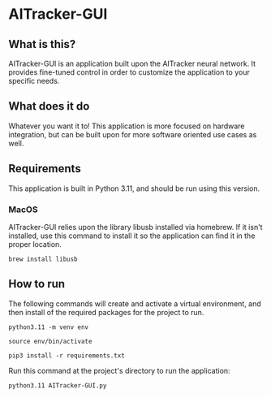 # AITracker-GUI
## What is this?
AITracker-GUI is an application built upon the AITracker neural network. It provides fine-tuned control in order to customize the application to your specific needs.

## What does it do
Whatever you want it to! This application is more focused on hardware integration, but can be built upon for more software oriented use cases as well.

## Requirements
This application is built in Python 3.11, and should be run using this version.

### MacOS
AITracker-GUI relies upon the library libusb installed via homebrew. If it isn't installed, use this command to install it so the application can find it in the proper location.

`brew install libusb`

## How to run
The following commands will create and activate a virtual environment, and then install of the required packages for the project to run.

`python3.11 -m venv env`

`source env/bin/activate`

`pip3 install -r requirements.txt`

Run this command at the project's directory to run the application:

`python3.11 AITracker-GUI.py`